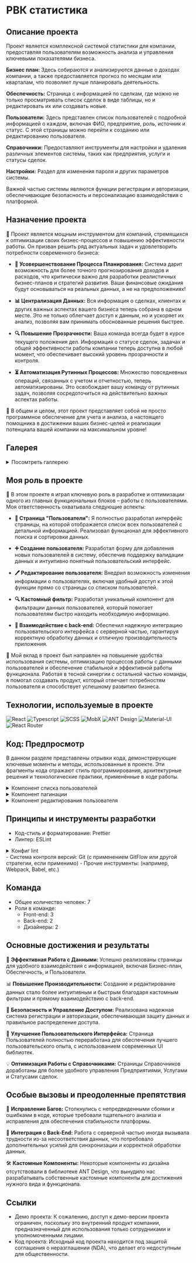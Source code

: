 # РВК статистика

## Описание проекта

Проект является комплексной системой статистики для компании, предоставляя пользователям возможность анализа и управления ключевыми показателями бизнеса.

**Бизнес план:** Здесь собираются и анализируются данные о доходах компании, а также предоставляется прогноз по месяцам или кварталам, что позволяет лучше планировать деятельность.

**Обеспечность:** Страница с информацией по сделкам, где можно не только просматривать список сделок в виде таблицы, но и редактировать их или создавать новые.

**Пользователи:** Здесь представлен список пользователей с подробной информацией о каждом, включая ФИО, предприятие, роль, источник и статус. С этой страницы можно перейти к созданию или редактированию пользователя.

**Справочники:** Предоставляют инструменты для настройки и удаления различных элементов системы, таких как предприятия, услуги и статусы сделок.

**Настройки:** Раздел для изменения пароля и других параметров системы.

Важной частью системы являются функции регистрации и авторизации, обеспечивающие безопасность и персонализацию взаимодействия с платформой.


## Назначение проекта

🚀 Проект является мощным инструментом для компаний, стремящихся к оптимизации своих бизнес-процессов и повышению эффективности работы. Он призван решить ряд актуальных задач и удовлетворить потребности современного бизнеса:

- **🎯 Усовершенствование Процесса Планирования:** Система дарит возможность для более точного прогнозирования доходов и расходов, что критически важно для разработки реалистичных бизнес-планов и стратегий развития. Ваши финансовые ожидания будут основываться на реальных данных, а не на предположениях!

- **📊 Централизация Данных:** Вся информация о сделках, клиентах и других важных аспектах вашего бизнеса теперь собрана в одном месте. Это не только облегчает доступ к данным, но и ускоряет их анализ, позволяя вам принимать обоснованные решения быстрее.

- **🔍 Повышение Прозрачности:** Ваша команда всегда будет в курсе текущего положения дел. Информация о статусе сделок, задачах и общей эффективности работы компании теперь доступна в любой момент, что обеспечивает высокий уровень прозрачности и контроля.

- **⏳ Автоматизация Рутинных Процессов:** Множество повседневных операций, связанных с учетом и отчетностью, теперь автоматизированы. Это освобождает вашу команду от рутинных задач, позволяя сосредоточиться на действительно важных аспектах работы.

🌟 В общем и целом, этот проект представляет собой не просто программное обеспечение для учета и анализа, а настоящего помощника в достижении ваших бизнес-целей и реализации потенциала вашей компании на максимальном уровне!


## Галерея

<details>
  <summary>Посомтреть галлерею</summary>

  ![Изображение 1](https://github.com/BrepeX/rvk-statistic/blob/main/screen%201.png)
  ![Изображение 2](https://github.com/BrepeX/rvk-statistic/blob/main/screen%202.png)
  ![Изображение 3](https://github.com/BrepeX/rvk-statistic/blob/main/screen%203.png)
  ![Изображение 4](https://github.com/BrepeX/rvk-statistic/blob/main/screen%204.png)
  ![Изображение 5](https://github.com/BrepeX/rvk-statistic/blob/main/screen%205.png)
  ![Изображение 6](https://github.com/BrepeX/rvk-statistic/blob/main/screen%206.png)
  ![Изображение 7](https://github.com/BrepeX/rvk-statistic/blob/main/screen%207.png)
  ![Изображение 8](https://github.com/BrepeX/rvk-statistic/blob/main/screen%208.png)
</details>

## Моя роль в проекте

🔧 В этом проекте я играл ключевую роль в разработке и оптимизации одного из главных функциональных блоков – работы с пользователями. Моя ответственность охватывала следующие аспекты:

- **👤 Страница "Пользователи":** Я полностью разработал интерфейс страницы, на которой отображается список всех пользователей с детальной информацией. Реализовал функционал для эффективного поиска и сортировки данных.

- **➕ Создание пользователя:** Разработал форму для добавления новых пользователей в систему, обеспечив поддержку валидации данных и интуитивно понятный пользовательский интерфейс.

- **🖊 Редактирование пользователя:** Внедрил возможность изменения информации о пользователях, включая удобный доступ к этой функции прямо со страницы со списком пользователей.

- **🔍 Кастомный фильтр:** Разработал уникальный компонент для фильтрации данных пользователей, который помогает пользователям быстро находить необходимую информацию.

- **🔄 Взаимодействие с back-end:** Обеспечил надежную интеграцию пользовательского интерфейса с серверной частью, гарантируя корректную обработку данных и отличную производительность приложения.

🎯 Мой вклад в проект был направлен на повышение удобства использования системы, оптимизацию процессов работы с данными пользователей и обеспечение стабильной и эффективной работы функционала. Работая в тесной синергии с остальной частью команды, я помогал создавать продукт, который отвечает потребностям пользователя и способствует успешному развитию бизнеса.


## Технологии, используемые в проекте

![React](https://img.shields.io/badge/-React-61DAFB?logo=React&logoColor=white&style=for-the-badge)
![Typescript](https://img.shields.io/badge/-Typescript-3178C6?logo=Typescript&logoColor=white&style=for-the-badge)
![SCSS](https://img.shields.io/badge/-SCSS-CC6699?logo=SASS&logoColor=white&style=for-the-badge)
![MobX](https://img.shields.io/badge/-MobX-FF9955?logo=MobX&logoColor=white&style=for-the-badge)
![ANT Design](https://img.shields.io/badge/-ANT%20Design-0170FE?logo=Ant%20Design&logoColor=white&style=for-the-badge)
![Material-UI](https://img.shields.io/badge/-Material%20UI-0081CB?logo=Material-UI&logoColor=white&style=for-the-badge)
![React Router](https://img.shields.io/badge/-React%20Router-CA4245?logo=React%20Router&logoColor=white&style=for-the-badge)

## Код: Предпросмотр

В данном разделе представлены отрывки кода, демонстрирующие ключевые моменты и методы, использованные в проекте. Эти фрагменты кода отражают стиль программирования, архитектурные решения и технологические практики, применённые в ходе работы.

<details>
  <summary>Компонент списка пользователей</summary>

  ```javascript
  import { Row } from "antd";
  import { useCallback, useEffect } from "react";
  import { SearchInput } from "@widgets/search/SearchInput.tsx";
  import { Filter } from "@widgets/filter/Filter.tsx";
  import { EntitiesCounter } from "@widgets/entitiesCounter/EntitiesCounter.tsx";
  import { TableUser } from "./tableUsers/TableUser.tsx";
  import { ModalInfoBody } from "@common/dynamicModalActionBodies/ModalInfoBody.tsx";
  import { PaginationComponent } from "@common/pagination/Pagination.tsx";
  import { rootStore } from "@store/RootStore.ts";
  import { observer } from "mobx-react";
  import useQueryParam from "@utils/hooks/useQueryParam.ts";
  import { TFilterRequestUsers } from "@models/user.ts";
  import { DataWrapper } from "@layout/dataWrapper/DataWrapper.tsx";
  import { INITIAL_NUMBER_OF_ELEMENTS_PER_PAGE_USERS } from "../../../../settings/settings.ts";
  import classes from "./ListUserComponent.module.scss";
  
  export const ListUserComponent = observer(() => {
    const { getQueryParams } = useQueryParam();
    const {
      usersStore: { fetchUsers, countUsers, usersLoading, users, currentPage },
      modalStore: { openModal, closeModal },
    } = rootStore;
  
    const { page } = getQueryParams(["page"]);
  
    const createFetchUserHandler = useCallback(() => {
      // Объект фильтров
      const queryParams: TFilterRequestUsers = {
        page: page || 1,
        "per-page": INITIAL_NUMBER_OF_ELEMENTS_PER_PAGE_USERS,
      };
  
      fetchUsers(queryParams).catch((error) =>
        openModal({
          handlerClose: closeModal,
          body: (
            <ModalInfoBody
              content={error.formattedErrorMessage}
              variant="danger"
            />
          ),
        }),
      );
    }, [closeModal, fetchUsers, openModal, page]);
  
    useEffect(() => {
      createFetchUserHandler();
    }, [createFetchUserHandler]);
  
    return (
      <>
        <Row align="middle" wrap={true} className={classes.queryPanel}>
          <SearchInput className={classes.search} />
          <Filter />
          <EntitiesCounter
            className={classes.countUsersBlock}
            count={countUsers}
            entities="Всего пользователей:"
          />
        </Row>
        <DataWrapper loading={usersLoading} empty={users.length === 0}>
          <TableUser />
          <PaginationComponent
            pageSize={INITIAL_NUMBER_OF_ELEMENTS_PER_PAGE_USERS}
            currentPage={currentPage}
            totalElements={countUsers}
          />
        </DataWrapper>
      </>
    );
  });

  ```
</details>

<details>
  <summary>Компонент пагинации</summary>

  ```javascript
  import { FC } from "react";
  import { Pagination } from "antd";
  import { rootStore } from "@store/RootStore.ts";
  import { observer } from "mobx-react";
  import useQueryParam from "@utils/hooks/useQueryParam.ts";
  import {
    INITIAL_NUMBER_OF_ELEMENTS_PER_PAGE,
    INITIAL_PAGE_NUMBER,
    MIN_BREAKPOINT_WIDTH,
  } from "../../../settings/settings";
  import styles from "./Pagination.module.scss";
  
  type PaginationProps = {
    totalElements: number;
    currentPage?: number;
    pageSize?: number;
  };
  
  export const PaginationComponent: FC<PaginationProps> = observer(
    ({
      totalElements,
      currentPage = INITIAL_PAGE_NUMBER,
      pageSize = INITIAL_NUMBER_OF_ELEMENTS_PER_PAGE,
    }) => {
      const { setQueryParam } = useQueryParam();
      const { windowWidth } = rootStore.uiStore;
  
      const handleChange = (page: number) => setQueryParam("page", String(page));
  
      return (
        <Pagination
          onChange={handleChange}
          current={currentPage}
          defaultPageSize={pageSize}
          showSizeChanger={false}
          total={totalElements}
          className={styles.pagination}
          hideOnSinglePage
          showLessItems={windowWidth <= MIN_BREAKPOINT_WIDTH}
          responsive
        />
      );
    },
  );
  ```
</details>

<details>
  <summary>Компонент редактирования пользователя</summary>

  ```javascript
    import { useNavigate } from "react-router-dom";
    import { Flex } from "antd";
    import { TUsersFormEdit, UsersForm } from "../usersForm/usersForm.tsx";
    import { rootStore } from "@store/RootStore.ts";
    import { Button } from "@ui/button/Button.tsx";
    import { CloseIcon } from "@assets/img";
    import { ModalInfoBody } from "@common/dynamicModalActionBodies/ModalInfoBody.tsx";
    import { DynamicModalActionBody } from "@common/dynamicModalActionBodies/DynamicModalActionBody";
    import { handleFormEditUser } from "./helpers/handleFormEditUser.ts";
    import { TUserData } from "@models/user.ts";
    import { Dispatch, FC, SetStateAction, useState } from "react";
    import { changeStatusUser } from "@api/users.ts";
    import classes from "./EditUserComponent.module.scss";
    
    type TEditUserComponentProps = {
      user: TUserData;
      setUser: Dispatch<SetStateAction<TUserData | null>>;
    };
    
    export const EditUserComponent: FC<TEditUserComponentProps> = ({
      user,
      setUser,
    }) => {
      const navigation = useNavigate();
      const [changeDataLoader, setChangeDataLoader] = useState<boolean>(false);
      const [changeStatusUserLoader, setChangeStatusUserLoader] =
        useState<boolean>(false);
    
      const {
        modalStore: { openModal, closeModal },
        referencesStore: { rolesSelectList, companiesSelectList },
      } = rootStore;
    
      const createToggleStatusHandler = () => {
        setChangeStatusUserLoader(true); // Статус загрузки кнопки
    
        changeStatusUser(user.id)
          .then((newUserData) => setUser(newUserData))
          .catch((error) =>
            openModal({
              // При ошибке открыть модальное окно с ошибкой
              handlerClose: rootStore.modalStore.closeModal,
              body: (
                <ModalInfoBody
                  content={error.formattedErrorMessage}
                  variant="danger"
                />
              ),
            }),
          )
          .finally(() => setChangeStatusUserLoader(false)); // Статус загрузки кнопки
      };
    
      const handleUserBlockAction = () =>
        openModal({
          // Открыть модальное окно с подтверждением действия
          handlerClose: closeModal,
          body: (
            <DynamicModalActionBody
              content={`Вы действительно хотите заблокировать пользователя: ${user.name}?`}
              handlerButton={createToggleStatusHandler}
              textButton="Заблокировать пользователя"
              variant="danger"
            />
          ),
        });
    
      const handleUserUnblockAction = () =>
        openModal({
          // Открыть модальное окно с подтверждением действия
          handlerClose: closeModal,
          body: (
            <DynamicModalActionBody
              content={`Вы действительно хотите разблокировать пользователя: ${user.name}?`}
              handlerButton={createToggleStatusHandler}
              textButton="Разблокировать пользователя"
            />
          ),
        });
    
      const createFormHandler = (data: TUsersFormEdit) => {
        setChangeDataLoader(true);
        handleFormEditUser(data, user.id)
          .then(() => navigation("/users"))
          .catch((error) =>
            openModal({
              handlerClose: closeModal,
              body: (
                <ModalInfoBody
                  content={error.formattedErrorMessage}
                  variant="danger"
                />
              ),
            }),
          )
          .finally(() => setChangeDataLoader(false));
      };
    
      return (
        <UsersForm
          roles={rolesSelectList}
          companies={companiesSelectList}
          company_id={
            user.company
              ? {
                  ...user.company,
                  unavailable: false,
                }
              : undefined
          }
          role_id={
            user?.role && {
              ...user.role,
              unavailable: false,
            }
          }
          email={user?.email}
          name={user?.name}
          handleForm={createFormHandler}
        >
          <Flex className={classes.actionsButton} gap={20}>
            {user?.status.name !== "Активен" ? (
              <Button
                className={classes.changeStatusButton}
                disabled={changeStatusUserLoader}
                onClick={handleUserUnblockAction}
                variant="success"
              >
                Разблокировать
              </Button>
            ) : (
              <Button
                className={classes.changeStatusButton}
                disabled={changeStatusUserLoader}
                onClick={handleUserBlockAction}
                variant="danger"
              >
                <CloseIcon />
                <span>Заблокировать</span>
              </Button>
            )}
            <Button
              className={classes.saveButton}
              disabled={changeDataLoader}
              type="submit"
            >
              Сохранить изменения
            </Button>
          </Flex>
        </UsersForm>
      );
    };
  ```
</details>


## Принципы и инструменты разработки
- Код-стиль и форматирование: Prettier
- Линтер: ESLint
<details>
  <summary>Конфиг lint</summary>

  ```javascript
    module.exports = {
      root: true,
      env: { browser: true, es2020: true },
      extends: [
        'eslint:recommended',
        'plugin:@typescript-eslint/recommended',
        'plugin:react-hooks/recommended',
      ],
      ignorePatterns: ['dist', '.eslintrc.cjs'],
      parser: '@typescript-eslint/parser',
      plugins: ['react-refresh'],
      rules: {
        'react-refresh/only-export-components': [
          'warn',
          { allowConstantExport: true },
        ],
      },
    }
  ```
</details>
- Система контроля версий: Git (с применением GitFlow или другой стратегии, если применимо)
- Прочие инструменты: (например, Webpack, Babel, etc.)

## Команда
- Общее количество человек: 7
- Роли в команде:
  - Front-end: 3
  - Back-end: 2
  - Дизайнеры: 2

## Основные достижения и результаты

🚀 **Эффективная Работа с Данными:** Успешно реализованы страницы для удобного взаимодействия с информацией, включая Бизнес-план, Обеспечность, и Пользователи.

📊 **Повышение Производительности:** Создание и редактирование данных стало более интуитивным и быстрым благодаря кастомным фильтрам и прямому взаимодействию с back-end.

🔐 **Безопасность и Управление Доступом:** Реализована надежная система регистрации и авторизации, обеспечивающая защиту данных и правильное распределение доступа.

🎨 **Улучшение Пользовательского Интерфейса:** Страница Пользователей полностью переработана для обеспечения лучшего пользовательского опыта, с использованием современных UI библиотек.

💡 **Оптимизация Работы с Справочниками:** Страницы Справочников доработаны для более удобного управления Предприятиями, Услугами и Статусами сделок.

## Особые вызовы и преодоленные препятствия

🐛 **Исправление Багов:** Столкнулись с непредвиденными сбоями и ошибками в коде, которые требовали тщательного анализа и исправления для обеспечения стабильности платформы.

🔄 **Интеграция с Back-End:** Работа с серверной частью иногда вызывала трудности из-за несоответствия данных, что потребовало дополнительных усилий для синхронизации и корректной обработки данных.

🛠️ **Кастомные Компоненты:** Некоторые компоненты из дизайна отсутствовали в библиотеке ANT Design, что вынудило нас разрабатывать собственные кастомные компоненты для достижения нужного вида и функционала.


## Ссылки

- Демо проекта: К сожалению, доступ к демо-версии проекта ограничен, поскольку это внутренний продукт компании, предназначенный для использования только сотрудниками и уполномоченными лицами.
- Код проекта: Исходный код проекта находится под защитой соглашения о неразглашении (NDA), что делает его недоступным для общественности.

